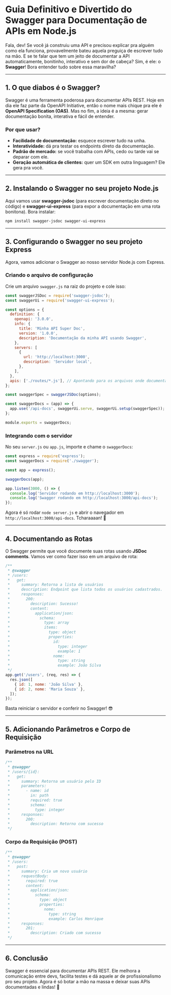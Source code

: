 # Guia Definitivo e Divertido do Swagger para Documentação de APIs em Node.js

Fala, dev! Se você já construiu uma API e precisou explicar pra alguém como ela funciona, provavelmente bateu aquela preguiça de escrever tudo na mão. E se te falar que tem um jeito de documentar a API automaticamente, bonitinho, interativo e sem dor de cabeça? Sim, é ele: o **Swagger**! Bora entender tudo sobre essa maravilha?

---

## 1. O que diabos é o Swagger?

Swagger é uma ferramenta poderosa para documentar APIs REST. Hoje em dia ele faz parte da OpenAPI Initiative, então o nome mais chique pra ele é **OpenAPI Specification (OAS)**. Mas no fim, a ideia é a mesma: gerar documentação bonita, interativa e fácil de entender.

### Por que usar?
- **Facilidade de documentação:** esquece escrever tudo na unha.
- **Interatividade:** dá pra testar os endpoints direto da documentação.
- **Padrão de mercado:** se você trabalha com APIs, cedo ou tarde vai se deparar com ele.
- **Geração automática de clientes:** quer um SDK em outra linguagem? Ele gera pra você.

---

## 2. Instalando o Swagger no seu projeto Node.js

Aqui vamos usar **swagger-jsdoc** (para escrever documentação direto no código) e **swagger-ui-express** (para expor a documentação em uma rota bonitona). Bora instalar:

```sh
npm install swagger-jsdoc swagger-ui-express
```

---

## 3. Configurando o Swagger no seu projeto Express

Agora, vamos adicionar o Swagger ao nosso servidor Node.js com Express.

### Criando o arquivo de configuração
Crie um arquivo `swagger.js` na raiz do projeto e cole isso:

```javascript
const swaggerJSDoc = require('swagger-jsdoc');
const swaggerUi = require('swagger-ui-express');

const options = {
  definition: {
    openapi: '3.0.0',
    info: {
      title: 'Minha API Super Doc',
      version: '1.0.0',
      description: 'Documentação da minha API usando Swagger',
    },
    servers: [
      {
        url: 'http://localhost:3000',
        description: 'Servidor local',
      },
    ],
  },
  apis: ['./routes/*.js'], // Apontando para os arquivos onde documentamos as rotas
};

const swaggerSpec = swaggerJSDoc(options);

const swaggerDocs = (app) => {
  app.use('/api-docs', swaggerUi.serve, swaggerUi.setup(swaggerSpec));
};

module.exports = swaggerDocs;
```

### Integrando com o servidor
No seu `server.js` ou `app.js`, importe e chame o `swaggerDocs`:

```javascript
const express = require('express');
const swaggerDocs = require('./swagger');

const app = express();

swaggerDocs(app);

app.listen(3000, () => {
  console.log('Servidor rodando em http://localhost:3000');
  console.log('Swagger rodando em http://localhost:3000/api-docs');
});
```

Agora é só rodar `node server.js` e abrir o navegador em `http://localhost:3000/api-docs`. Tcharaaaan! 🎉

---

## 4. Documentando as Rotas

O Swagger permite que você documente suas rotas usando **JSDoc comments**. Vamos ver como fazer isso em um arquivo de rota:

```javascript
/**
 * @swagger
 * /users:
 *   get:
 *     summary: Retorna a lista de usuários
 *     description: Endpoint que lista todos os usuários cadastrados.
 *     responses:
 *       200:
 *         description: Sucesso!
 *         content:
 *           application/json:
 *             schema:
 *               type: array
 *               items:
 *                 type: object
 *                 properties:
 *                   id:
 *                     type: integer
 *                     example: 1
 *                   nome:
 *                     type: string
 *                     example: João Silva
 */
app.get('/users', (req, res) => {
  res.json([
    { id: 1, nome: 'João Silva' },
    { id: 2, nome: 'Maria Souza' },
  ]);
});
```

Basta reiniciar o servidor e conferir no Swagger! 😎

---

## 5. Adicionando Parâmetros e Corpo de Requisição

### Parâmetros na URL

```javascript
/**
 * @swagger
 * /users/{id}:
 *   get:
 *     summary: Retorna um usuário pelo ID
 *     parameters:
 *       - name: id
 *         in: path
 *         required: true
 *         schema:
 *           type: integer
 *     responses:
 *       200:
 *         description: Retorno com sucesso
 */
```

### Corpo da Requisição (POST)

```javascript
/**
 * @swagger
 * /users:
 *   post:
 *     summary: Cria um novo usuário
 *     requestBody:
 *       required: true
 *       content:
 *         application/json:
 *           schema:
 *             type: object
 *             properties:
 *               nome:
 *                 type: string
 *                 example: Carlos Henrique
 *     responses:
 *       201:
 *         description: Criado com sucesso
 */
```

---

## 6. Conclusão

Swagger é essencial para documentar APIs REST. Ele melhora a comunicação entre devs, facilita testes e dá aquele ar de profissionalismo pro seu projeto. Agora é só botar a mão na massa e deixar suas APIs documentadas e lindas! 🚀

